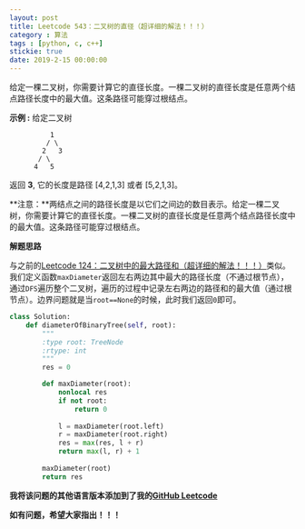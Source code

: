 ```yaml
---
layout: post
title: Leetcode 543：二叉树的直径（超详细的解法！！！）
category : 算法
tags : [python, c, c++]
stickie: true
date: 2019-2-15 00:00:00
---
```


给定一棵二叉树，你需要计算它的直径长度。一棵二叉树的直径长度是任意两个结点路径长度中的最大值。这条路径可能穿过根结点。

**示例 :**
给定二叉树

```
          1
         / \
        2   3
       / \     
      4   5    
```

返回 **3**, 它的长度是路径 [4,2,1,3] 或者 [5,2,1,3]。

**注意：**两结点之间的路径长度是以它们之间边的数目表示。给定一棵二叉树，你需要计算它的直径长度。一棵二叉树的直径长度是任意两个结点路径长度中的最大值。这条路径可能穿过根结点。

**解题思路**

与之前的[Leetcode 124：二叉树中的最大路径和（超详细的解法！！！）](https://blog.csdn.net/qq_17550379/article/details/85323011)类似。我们定义函数`maxDiameter`返回左右两边其中最大的路径长度（不通过根节点），通过`DFS`遍历整个二叉树，遍历的过程中记录左右两边的路径和的最大值（通过根节点）。边界问题就是当`root==None`的时候，此时我们返回`0`即可。

```python
class Solution:
    def diameterOfBinaryTree(self, root):
        """
        :type root: TreeNode
        :rtype: int
        """
        res = 0

        def maxDiameter(root):
            nonlocal res
            if not root:
                return 0
            
            l = maxDiameter(root.left)
            r = maxDiameter(root.right)
            res = max(res, l + r)
            return max(l, r) + 1
        
        maxDiameter(root)
        return res
```

**我将该问题的其他语言版本添加到了我的[GitHub Leetcode](https://github.com/luliyucoordinate/Leetcode)**

**如有问题，希望大家指出！！！**